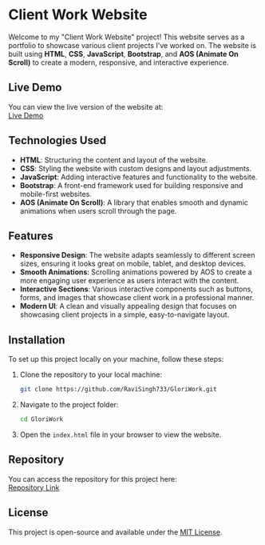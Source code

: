 # Client Work Website

Welcome to my "Client Work Website" project! This website serves as a portfolio to showcase various client projects I've worked on. The website is built using **HTML**, **CSS**, **JavaScript**, **Bootstrap**, and **AOS (Animate On Scroll)** to create a modern, responsive, and interactive experience.


## Live Demo

You can view the live version of the website at:  
[Live Demo](https://glorious-coaching-classess-mrj.netlify.app/)

## Technologies Used

- **HTML**: Structuring the content and layout of the website.
- **CSS**: Styling the website with custom designs and layout adjustments.
- **JavaScript**: Adding interactive features and functionality to the website.
- **Bootstrap**: A front-end framework used for building responsive and mobile-first websites.
- **AOS (Animate On Scroll)**: A library that enables smooth and dynamic animations when users scroll through the page.

## Features

- **Responsive Design**: The website adapts seamlessly to different screen sizes, ensuring it looks great on mobile, tablet, and desktop devices.
- **Smooth Animations**: Scrolling animations powered by AOS to create a more engaging user experience as users interact with the content.
- **Interactive Sections**: Various interactive components such as buttons, forms, and images that showcase client work in a professional manner.
- **Modern UI**: A clean and visually appealing design that focuses on showcasing client projects in a simple, easy-to-navigate layout.

## Installation

To set up this project locally on your machine, follow these steps:

1. Clone the repository to your local machine:
    ```bash
    git clone https://github.com/RaviSingh733/GloriWork.git
    ```

2. Navigate to the project folder:
    ```bash
    cd GloriWork
    ```

3. Open the `index.html` file in your browser to view the website.


## Repository

You can access the repository for this project here:  
[Repository Link](https://github.com/RaviSingh733/GloriWork.git)

## License

This project is open-source and available under the [MIT License](LICENSE).
